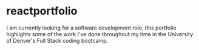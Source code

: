 # reactportfolio
I am currently looking for a software development role, this portfolio highlights some of the work I've done throughout my time in the University of Denver's Full Stack coding bootcamp.
